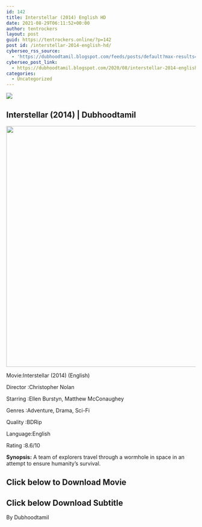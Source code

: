 ```yaml
---
id: 142
title: Interstellar (2014) English HD
date: 2021-08-29T06:11:52+00:00
author: tentrockers
layout: post
guid: https://tentrockers.online/?p=142
post id: /interstellar-2014-english-hd/
cyberseo_rss_source:
  - 'https://dubhoodtamil.blogspot.com/feeds/posts/default?max-results=150&start-index=151'
cyberseo_post_link:
  - https://dubhoodtamil.blogspot.com/2020/08/interstellar-2014-english-hd.html
categories:
  - Uncategorized
---
```

<div class="media_block">
  <img src="https://1.bp.blogspot.com/-NVSQ69PJTXU/Xyoym0dCT3I/AAAAAAAAA-g/2QtBsiEPh9M7gP3c0MQm0TINZMYtVr_GgCLcBGAsYHQ/s72-c/images%2B%252814%2529.jpeg" class="media_thumbnail" />
</div>

## **<span>Interstellar (2014) | Dubhoodtamil</span>**

<div class="separator">
  <a href="https://1.bp.blogspot.com/-NVSQ69PJTXU/Xyoym0dCT3I/AAAAAAAAA-g/2QtBsiEPh9M7gP3c0MQm0TINZMYtVr_GgCLcBGAsYHQ/s674/images%2B%252814%2529.jpeg"><img border="0" data-original-height="674" data-original-width="455" height="640" src="https://1.bp.blogspot.com/-NVSQ69PJTXU/Xyoym0dCT3I/AAAAAAAAA-g/2QtBsiEPh9M7gP3c0MQm0TINZMYtVr_GgCLcBGAsYHQ/s640/images%2B%252814%2529.jpeg" /></a>
</div>

Movie:Interstellar (2014) (English)&nbsp;

Director	<span></span>:Christopher Nolan

Starring	<span></span>:Ellen Burstyn, Matthew McConaughey&nbsp;

Genres	<span></span>:Adventure, Drama, Sci-Fi&nbsp;

Quality	<span></span>:BDRip

Language:English

Rating	<span></span>:8.6/10&nbsp;

**Synopsis:** A team of explorers travel through a wormhole in space in an attempt to ensure humanity&#8217;s survival.

## <span><b>Click below to Download Movie</b></span>

## <span><b>Click below Download Subtitle</b></span>

By Dubhoodtamil